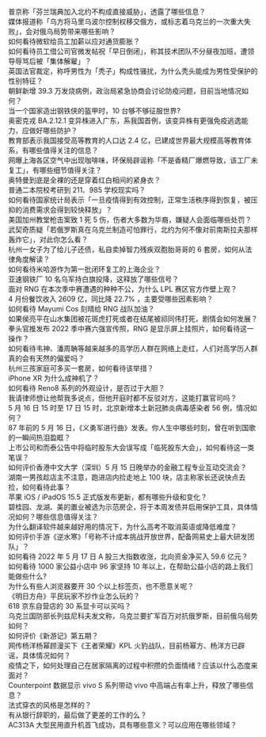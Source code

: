 普京称「芬兰瑞典加入北约不构成直接威胁」，透露了哪些信息？  
媒体报道称「乌方将马里乌波尔控制权移交俄方，或标志着乌克兰的一次重大失败」，会对俄乌局势带来哪些影响？  
如何看待微软给员工加薪以应对通货膨胀？  
如何看待员工借公司官微发帖祝「早日倒闭」，称其技术团队不分昼夜加班，遭领导辱骂后被「集体解雇」？  
英国法官裁定，称呼男性为「秃子」构成性骚扰，为什么秃头能成为男性受保护的性别特征？  
朝鲜新增 39.3 万发烧病例，政治局紧急协商会讨论防疫问题，目前当地情况如何？  
当一个国家造出钢铁侠的盔甲时，10 台够不够征服世界?  
奥密克戎 BA.2.12.1 变异株进入广东，系我国首例，该变异株有更强免疫逃逸能力，应做好哪些防护？  
教育部表示我国接受高等教育的人口达 2.4 亿，已建成世界最大规模高等教育体系，有哪些值得关注的信息？  
网曝上海各区空气中出现咖啡味，环保局辟谣称「不是香精厂爆燃导致，该工厂未复工」，有哪些细节值得关注？  
奥特曼到底是全裸的还是穿着红白相间的紧身衣？  
普通二本院校考研到 211、985 学校现实吗？  
如何看待国家统计局表示「一旦疫情得到有效控制，正常生活秩序得到恢复，被压抑的消费需求会得到较快释放」？  
美国加州教堂枪击案致 1 死 5 伤，伤者大多数为华裔，嫌疑人会面临哪些处罚？  
武契奇质疑「若俄罗斯真在乌克兰制造可怕罪行，北约为何不像对前南斯拉夫那样轰炸它」，对此你怎么看？  
杭州一女子为了给儿子还债，私自卖掉智力残疾双胞胎哥哥的 6 套房，如何从法律角度解读？  
如何看待米哈游作为第一批闭环复工的上海企业？  
亚速钢铁厂 10 名乌军持白旗投降，这释放了哪些信号？  
面对 RNG 在本次季中赛遭遇的种种不公，为什么 LPL 赛区官方作壁上观？  
4 月份餐饮收入 2609 亿，同比降 22.7% ，主要受哪些因素影响？  
如何看待 Mayumi Cos 刻晴给 RNG 战队加油？  
如果侯亮平在山水集团被花斑虎打死或者在结尾被祁同伟打死，剧情会如何发展？  
拳头官推发布 2022 季中赛六强宣传照，RNG 是显示屏上挂照片，如何看待这一操作？  
如何看待韦神、潘周聃等越来越多的高学历人群在网络上走红，人们对高学历人群真的会有天然的偏爱吗？  
杭州三孩家庭可多买一套房，如何看待该举措？  
iPhone XR 为什么成神机了？  
如何看待 Reno8 系列的外观设计，是否过于大胆？  
我请律师想让他帮我多说点，但他开庭时都不反驳对方，这能打赢官司吗？  
5 月 16 日 15 时至 17 日 15 时，北京新增本土新冠肺炎病毒感染者 56 例，情况如何？  
87 年前的 5 月 16 日，《义勇军进行曲》发表。你人生中哪些时刻，曾在听到国歌的一瞬间热泪盈眶？  
上市公司和而泰公告中将临时股东大会误写成「临死股东大会」，如何看待这一类笔误？  
如何评价香港中文大学（深圳）5 月 15 日晚举办的金融工程专业互动交流会？  
湖南一男孩趁店主不注意，跑进店内捡走地上 100 块，店主称家长还说快点去捡，如何看待此事？  
苹果 iOS / iPadOS 15.5 正式版发布更新，都有哪些升级和变化？  
碧桂园、龙湖、美的置业被选为示范房企，将于本周发债并启用保护工具，具体情况如何？哪些信息值得关注？  
为什么翻译软件越来越好用的情况下，为什么高考不取消英语或降低难度？  
如何评价手游《逆水寒》「号称不计成本挑战开放世界，配备网易史上最大研发团队」？  
如何看待 2022 年 5 月 17 日 A 股三大指数收涨，北向资金净买入 59.6 亿元？  
如何看待 1000 家公益小店中 96 家坚持 10 年以上，在帮助公益小店的路上我们能做些什么?  
为什么有些人浏览器要开 30 个以上标签页，也不愿意关呢？  
《明日方舟》平民玩家不抄作业怎么玩的？  
618 京东自营店的 30 系显卡可以买吗？  
乌克兰国防部长列兹尼科夫发文称，乌克兰要扩军百万对抗俄罗斯，目前俄乌局势如何？  
如何评价《新游记》第五期？  
网传杨洋杨幂顾漫买下《王者荣耀》KPL 火豹战队，目前杨幂方、杨洋方已辟谣，具体情况如何？  
疫情之下，如何处理自己在居家隔离的过程中积攒的负面情绪？应该以什么态度来面对？  
Counterpoint 数据显示 vivo S 系列带动 vivo 中高端占有率上升，释放了哪些信息？  
法式穿衣的风格是怎样的？  
有从银行辞职的，最后做了更差的工作的么？  
AC313A 大型民用直升机首飞成功，具有哪些意义？可以应用在哪些领域？  
